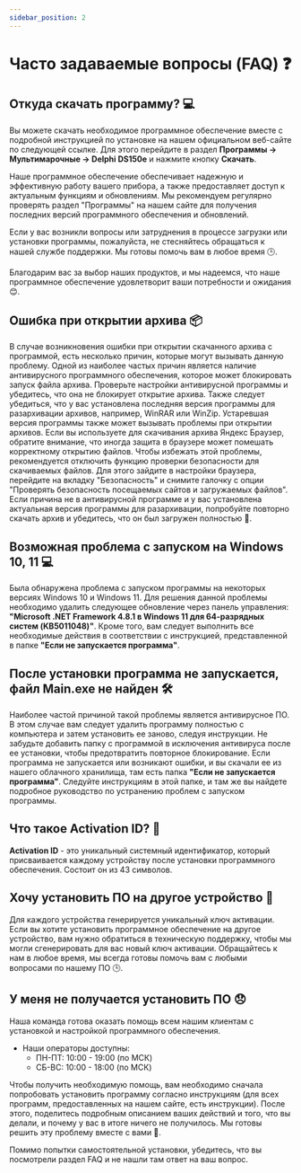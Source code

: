 ```yaml
---
sidebar_position: 2
---
```


# Часто задаваемые вопросы (FAQ) ❓

## Откуда скачать программу? 💻

Вы можете скачать необходимое программное обеспечение вместе с подробной инструкцией по установке на нашем официальном веб-сайте по следующей ссылке. Для этого перейдите в раздел **Программы -> Мультимарочные -> Delphi DS150е** и нажмите кнопку **Скачать**.

Наше программное обеспечение обеспечивает надежную и эффективную работу вашего прибора, а также предоставляет доступ к актуальным функциям и обновлениям. Мы рекомендуем регулярно проверять раздел "Программы" на нашем сайте для получения последних версий программного обеспечения и обновлений.

Если у вас возникли вопросы или затруднения в процессе загрузки или установки программы, пожалуйста, не стесняйтесь обращаться к нашей службе поддержки. Мы готовы помочь вам в любое время 🕒.

Благодарим вас за выбор наших продуктов, и мы надеемся, что наше программное обеспечение удовлетворит ваши потребности и ожидания 😊.

## Ошибка при открытии архива 📦

В случае возникновения ошибки при открытии скачанного архива с программой, есть несколько причин, которые могут вызывать данную проблему. Одной из наиболее частых причин является наличие антивирусного программного обеспечения, которое может блокировать запуск файла архива. Проверьте настройки антивирусной программы и убедитесь, что она не блокирует открытие архива. Также следует убедиться, что у вас установлена последняя версия программы для разархивации архивов, например, WinRAR или WinZip. Устаревшая версия программы также может вызывать проблемы при открытии архивов. Если вы используете для скачивания архива Яндекс Браузер, обратите внимание, что иногда защита в браузере может помешать корректному открытию файлов. Чтобы избежать этой проблемы, рекомендуется отключить функцию проверки безопасности для скачиваемых файлов. Для этого зайдите в настройки браузера, перейдите на вкладку "Безопасность" и снимите галочку с опции "Проверять безопасность посещаемых сайтов и загружаемых файлов". Если причина не в антивирусной программе и у вас установлена актуальная версия программы для разархивации, попробуйте повторно скачать архив и убедитесь, что он был загружен полностью 🔄.

## Возможная проблема с запуском на Windows 10, 11 💻

Была обнаружена проблема с запуском программы на некоторых версиях Windows 10 и Windows 11. Для решения данной проблемы необходимо удалить следующее обновление через панель управления: **"Microsoft .NET Framework 4.8.1 в Windows 11 для 64-разрядных систем (KB5011048)"**. Кроме того, вам следует выполнить все необходимые действия в соответствии с инструкцией, представленной в папке **"Если не запускается программа"**.

## После установки программа не запускается, файл Main.exe не найден 🛠️

Наиболее частой причиной такой проблемы является антивирусное ПО. В этом случае вам следует удалить программу полностью с компьютера и затем установить ее заново, следуя инструкции. Не забудьте добавить папку с программой в исключения антивируса после ее установки, чтобы предотвратить повторное блокирование. Если программа не запускается или возникают ошибки, и вы скачали ее из нашего облачного хранилища, там есть папка **"Если не запускается программа"**. Следуйте инструкциям в этой папке, и там же вы найдете подробное руководство по устранению проблем с запуском программы.

## Что такое Activation ID? 🔑

**Activation ID** - это уникальный системный идентификатор, который присваивается каждому устройству после установки программного обеспечения. Состоит он из 43 символов.

## Хочу установить ПО на другое устройство 📱

Для каждого устройства генерируется уникальный ключ активации. Если вы хотите установить программное обеспечение на другое устройство, вам нужно обратиться в техническую поддержку, чтобы мы могли сгенерировать для вас новый ключ активации. Обращайтесь к нам в любое время, мы всегда готовы помочь вам с любыми вопросами по нашему ПО 🕒.

## У меня не получается установить ПО 😞

Наша команда готова оказать помощь всем нашим клиентам с установкой и настройкой программного обеспечения.

- Наши операторы доступны:
  - ПН-ПТ: 10:00 - 19:00 (по МСК)
  - СБ-ВС: 10:00 - 18:00 (по МСК)

Чтобы получить необходимую помощь, вам необходимо сначала попробовать установить программу согласно инструкциям (для всех программ, предоставленных на нашем сайте, есть инструкции). После этого, поделитесь подробным описанием ваших действий и того, что вы делали, и почему у вас в итоге ничего не получилось. Мы готовы решить эту проблему вместе с вами 🤝.

Помимо попытки самостоятельной установки, убедитесь, что вы посмотрели раздел FAQ и не нашли там ответ на ваш вопрос.
